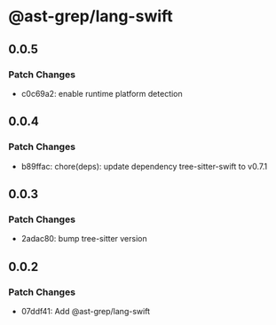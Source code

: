 # @ast-grep/lang-swift

## 0.0.5

### Patch Changes

- c0c69a2: enable runtime platform detection

## 0.0.4

### Patch Changes

- b89ffac: chore(deps): update dependency tree-sitter-swift to v0.7.1

## 0.0.3

### Patch Changes

- 2adac80: bump tree-sitter version

## 0.0.2

### Patch Changes

- 07ddf41: Add @ast-grep/lang-swift
